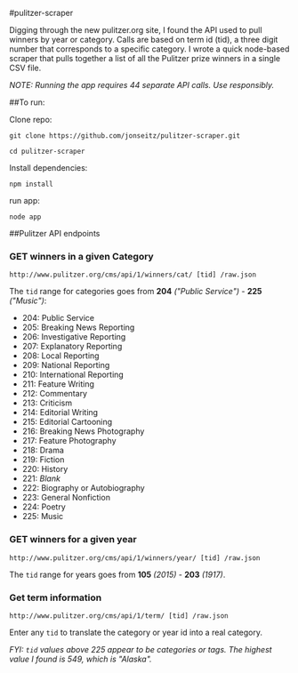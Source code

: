 #pulitzer-scraper

Digging through the new pulitzer.org site, I found the API used to pull winners by year or category. Calls are based on term id (tid), a three digit number that corresponds to a specific category. I wrote a quick node-based scraper that pulls together a list of all the Pulitzer prize winners in a single CSV file.

_NOTE: Running the app requires 44 separate API calls. Use responsibly._

##To run:

Clone repo:

`git clone https://github.com/jonseitz/pulitzer-scraper.git`

`cd pulitzer-scraper`

Install dependencies:

`npm install`

run app:

`node app`

##Pulitzer API endpoints

### GET winners in a given Category
`http://www.pulitzer.org/cms/api/1/winners/cat/ [tid] /raw.json`

The `tid` range for categories goes from **204** _("Public Service")_ - **225** _("Music")_: 

* 204: Public Service
* 205: Breaking News Reporting
* 206: Investigative Reporting
* 207: Explanatory Reporting
* 208: Local Reporting
* 209: National Reporting
* 210: International Reporting
* 211: Feature Writing
* 212: Commentary
* 213: Criticism
* 214: Editorial Writing
* 215: Editorial Cartooning
* 216: Breaking News Photography
* 217: Feature Photography
* 218: Drama
* 219: Fiction
* 220: History
* 221: _Blank_
* 222: Biography or Autobiography
* 223: General Nonfiction
* 224: Poetry
* 225: Music


### GET winners for a given year
`http://www.pulitzer.org/cms/api/1/winners/year/ [tid] /raw.json`

The `tid` range for years goes from **105** _(2015)_ - **203** _(1917)_. 


### Get term information
`http://www.pulitzer.org/cms/api/1/term/ [tid] /raw.json`

Enter any `tid` to translate the category or year id into a real category.

_FYI: `tid` values above 225 appear to be categories or tags. The highest value I found is 549, which is "Alaska"._ 